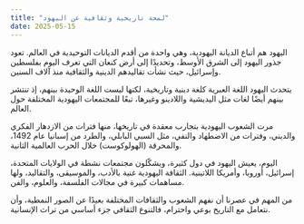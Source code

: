 ```yaml
---
title: "لمحة تاريخية وثقافية عن اليهود"
date: 2025-05-15
---
```


اليهود هم أتباع الديانة اليهودية، وهي واحدة من أقدم الديانات التوحيدية في العالم. تعود جذور اليهود إلى الشرق الأوسط، وتحديدًا إلى أرض كنعان التي تعرف اليوم بفلسطين وإسرائيل، حيث نشأت تقاليدهم الدينية والثقافية منذ آلاف السنين.

يتحدث اليهود اللغة العبرية كلغة دينية وتاريخية، لكنها ليست اللغة الوحيدة بينهم، إذ تنتشر بينهم أيضًا لغات مثل اليديشية واللادينو وغيرها، تبعًا للمجتمعات اليهودية المختلفة حول العالم.

مرت الشعوب اليهودية بتجارب معقدة في تاريخها، منها فترات من الازدهار الفكري والديني، وفترات من الاضطهاد والنفي، مثل السبي البابلي، والطرد من إسبانيا عام 1492، والمحرقة (الهولوكوست) خلال الحرب العالمية الثانية.

اليوم، يعيش اليهود في دول كثيرة، ويشكّلون مجتمعات نشطة في الولايات المتحدة، إسرائيل، أوروبا، وأمريكا اللاتينية. الثقافة اليهودية غنية بالأدب، والموسيقى، والتقاليد، ولها مساهمات كبيرة في مجالات الفلسفة، والعلوم، والفن.

من المهم في عصرنا أن نفهم الشعوب والثقافات المختلفة بعيدًا عن الصور النمطية، وأن نتعامل مع التاريخ بوعي واحترام، فالتنوع الثقافي جزء أساسي من تراث الإنسانية.

